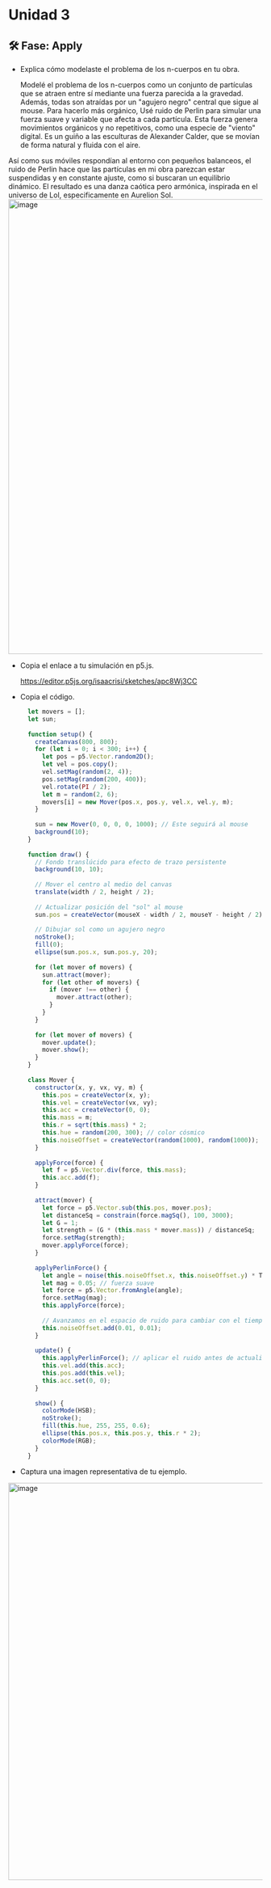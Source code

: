 # Unidad 3


## 🛠 Fase: Apply


- Explica cómo modelaste el problema de los n-cuerpos en tu obra.

  Modelé el problema de los n-cuerpos como un conjunto de partículas que se atraen entre sí mediante una fuerza parecida a la gravedad. Además, todas son atraídas por un "agujero negro" central que sigue al mouse. Para hacerlo más orgánico, Usé ruido de Perlin para simular una fuerza suave y variable que afecta a cada partícula. Esta fuerza genera movimientos orgánicos y no repetitivos, como una especie de "viento" digital. Es un guiño a las esculturas de Alexander Calder, que se movían de forma natural y fluida con el aire.

Así como sus móviles respondían al entorno con pequeños balanceos, el ruido de Perlin hace que las partículas en mi obra parezcan estar suspendidas y en constante ajuste, como si buscaran un equilibrio dinámico.
El resultado es una danza caótica pero armónica, inspirada en el universo de Lol, especificamente en Aurelion Sol.
  <img width="1600" height="900" alt="image" src="https://github.com/user-attachments/assets/0dde5788-9ea7-47c2-b020-73cbeef67d2b" />

  
- Copia el enlace a tu simulación en p5.js.

  https://editor.p5js.org/isaacrisi/sketches/apc8Wj3CC 

- Copia el código.

  ``` js
    let movers = [];
    let sun;
    
    function setup() {
      createCanvas(800, 800);
      for (let i = 0; i < 300; i++) {
        let pos = p5.Vector.random2D();
        let vel = pos.copy();
        vel.setMag(random(2, 4));
        pos.setMag(random(200, 400));
        vel.rotate(PI / 2);
        let m = random(2, 6);
        movers[i] = new Mover(pos.x, pos.y, vel.x, vel.y, m);
      }
    
      sun = new Mover(0, 0, 0, 0, 1000); // Este seguirá al mouse
      background(10);
    }
    
    function draw() {
      // Fondo translúcido para efecto de trazo persistente
      background(10, 10);
    
      // Mover el centro al medio del canvas
      translate(width / 2, height / 2);
    
      // Actualizar posición del "sol" al mouse
      sun.pos = createVector(mouseX - width / 2, mouseY - height / 2);
    
      // Dibujar sol como un agujero negro
      noStroke();
      fill(0);
      ellipse(sun.pos.x, sun.pos.y, 20);
    
      for (let mover of movers) {
        sun.attract(mover);
        for (let other of movers) {
          if (mover !== other) {
            mover.attract(other);
          }
        }
      }
    
      for (let mover of movers) {
        mover.update();
        mover.show();
      }
    }
    
    class Mover {
      constructor(x, y, vx, vy, m) {
        this.pos = createVector(x, y);
        this.vel = createVector(vx, vy);
        this.acc = createVector(0, 0);
        this.mass = m;
        this.r = sqrt(this.mass) * 2;
        this.hue = random(200, 300); // color cósmico
        this.noiseOffset = createVector(random(1000), random(1000)); // posición para el ruido de Perlin
      }
    
      applyForce(force) {
        let f = p5.Vector.div(force, this.mass);
        this.acc.add(f);
      }
    
      attract(mover) {
        let force = p5.Vector.sub(this.pos, mover.pos);
        let distanceSq = constrain(force.magSq(), 100, 3000);
        let G = 1;
        let strength = (G * (this.mass * mover.mass)) / distanceSq;
        force.setMag(strength);
        mover.applyForce(force);
      }
    
      applyPerlinForce() {
        let angle = noise(this.noiseOffset.x, this.noiseOffset.y) * TWO_PI * 2;
        let mag = 0.05; // fuerza suave
        let force = p5.Vector.fromAngle(angle);
        force.setMag(mag);
        this.applyForce(force);
    
        // Avanzamos en el espacio de ruido para cambiar con el tiempo
        this.noiseOffset.add(0.01, 0.01);
      }
    
      update() {
        this.applyPerlinForce(); // aplicar el ruido antes de actualizar
        this.vel.add(this.acc);
        this.pos.add(this.vel);
        this.acc.set(0, 0);
      }
    
      show() {
        colorMode(HSB);
        noStroke();
        fill(this.hue, 255, 255, 0.6);
        ellipse(this.pos.x, this.pos.y, this.r * 2);
        colorMode(RGB);
      }
    }
  ```
- Captura una imagen representativa de tu ejemplo.
<img width="799" height="786" alt="image" src="https://github.com/user-attachments/assets/1dc5b20a-45cf-43a1-8e69-cf1a791721d8" />



